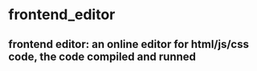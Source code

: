 # frontend_editor
## frontend editor: an online editor for html/js/css code, the code compiled and runned
